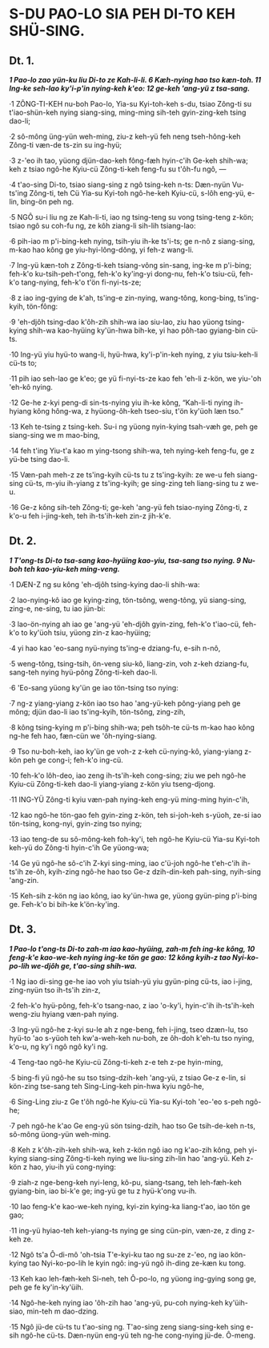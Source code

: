 
# S-DU PAO-LO SIA PEH DI-TO KEH SHÜ-SING.


## Dt. 1.

**_1 Pao-lo zao yün-ku liu Di-to ze Kah-li-li. 6 Kæh-nying hao tso kæn-toh. 11 Ing-ke seh-lao ky'i-p'in nying-keh k'eo: 12 ge-keh 'ang-yü z tsa-sang._**

·1 ZÔNG-TI-KEH nu-boh Pao-lo, Yia-su Kyi-toh-keh s-du, tsiao Zông-ti su t'iao-shün-keh nying siang-sing, ming-ming sih-teh gyin-zing-keh tsing dao-li;

·2 sô-mông üng-yün weh-ming, ziu-z keh-yü feh neng tseh-hông-keh Zông-ti væn-de ts-zin su ing-hyü;

·3 z-'eo ih tao, yüong djün-dao-keh fông-fæh hyin-c'ih Ge-keh shih-wa; keh z tsiao ngô-he Kyiu-cü Zông-ti-keh feng-fu su t'ôh-fu ngô, —

·4 t'ao-sing Di-to, tsiao siang-sing z ngô tsing-keh n-ts: Dæn-nyün Vu-ts'ing Zông-ti, teh Cü Yia-su Kyi-toh ngô-he-keh Kyiu-cü, s-lôh eng-yü, e-lin, bing-ön peh ng.

·5 NGÔ su-i liu ng ze Kah-li-ti, iao ng tsing-teng su vong tsing-teng z-kön; tsiao ngô su coh-fu ng, ze kôh ziang-li sih-lih tsiang-lao:

·6 pih-iao m p'i-bing-keh nying, tsih-yiu ih-ke ts'i-ts; ge n-nô z siang-sing, m-kao hao kông ge yiu-hyi-lông-dông, yi feh-z wang-li.

·7 Ing-yü kæn-toh z Zông-ti-keh tsiang-vông sin-sang, ing-ke m p'i-bing; feh-k'o ku-tsih-peh-t'ong, feh-k'o ky'ing-yi dong-nu, feh-k'o tsiu-cü, feh-k'o tang-nying, feh-k'o t'ön fi-nyi-ts-ze;

·8 z iao ing-gying de k'ah, ts'ing-e zin-nying, wang-tông, kong-bing, ts'ing-kyih, tön-fông:

·9 'eh-djôh tsing-dao k'ôh-zih shih-wa iao siu-lao, ziu hao yüong tsing-kying shih-wa kao-hyüing ky'ün-hwa bih-ke, yi hao pôh-tao gyiang-bin cü-ts.

·10 Ing-yü yiu hyü-to wang-li, hyü-hwa, ky'i-p'in-keh nying, z yiu tsiu-keh-li cü-ts to;

·11 pih iao seh-lao ge k'eo; ge yü fi-nyi-ts-ze kao feh 'eh-li z-kön, we yiu-'oh 'eh-kô nying.

·12 Ge-he z-kyi peng-di sin-ts-nying yiu ih-ke kông, “Kah-li-ti nying ih-hyiang kông hông-wa, z hyüong-ôh-keh tseo-siu, t'ön ky'üoh læn tso.”

·13 Keh te-tsing z tsing-keh. Su-i ng yüong nyin-kying tsah-væh ge, peh ge siang-sing we m mao-bing,

·14 feh t'ing Yiu-t'a kao m ying-tsong shih-wa, teh nying-keh feng-fu, ge z yü-be tsing dao-li.

·15 Væn-pah meh-z ze ts'ing-kyih cü-ts tu z ts'ing-kyih: ze we-u feh siang-sing cü-ts, m-yiu ih-yiang z ts'ing-kyih; ge sing-zing teh liang-sing tu z we-u.

·16 Ge-z kông sih-teh Zông-ti; ge-keh 'ang-yü feh tsiao-nying Zông-ti, z k'o-u feh i-jing-keh, teh ih-ts'ih-keh zin-z jih-k'e.


## Dt. 2.

**_1 T'ong-ts Di-to tsa-sang kao-hyüing kao-yiu, tsa-sang tso nying. 9 Nu-boh teh kao-yiu-keh ming-veng._**

·1 DÆN-Z ng su kông 'eh-djôh tsing-kying dao-li shih-wa:

·2 lao-nying-kô iao ge kying-zing, tön-tsông, weng-tông, yü siang-sing, zing-e, ne-sing, tu iao jün-bi:

·3 lao-ön-nying ah iao ge 'ang-yü 'eh-djôh gyin-zing, feh-k'o t'iao-cü, feh-k'o to ky'üoh tsiu, yüong zin-z kao-hyüing;

·4 yi hao kao 'eo-sang nyü-nying ts'ing-e dziang-fu, e-sih n-nô,

·5 weng-tông, tsing-tsih, ön-veng siu-kô, liang-zin, voh z-keh dziang-fu, sang-teh nying hyü-pông Zông-ti-keh dao-li.

·6 'Eo-sang yüong ky'ün ge iao tön-tsing tso nying:

·7 ng-z yiang-yiang z-kön iao tso hao 'ang-yü-keh pông-yiang peh ge mông; djün dao-li iao ts'ing-kyih, tön-tsông, zing-zih,

·8 kông tsing-kying m p'i-bing shih-wa; peh tsôh-te cü-ts m-kao hao kông ng-he feh hao, fæn-cün we 'ôh-nying-siang.

·9 Tso nu-boh-keh, iao ky'ün ge voh-z z-keh cü-nying-kô, yiang-yiang z-kön peh ge cong-i; feh-k'o ing-cü.

·10 feh-k'o lôh-deo, iao zeng ih-ts'ih-keh cong-sing; ziu we peh ngô-he Kyiu-cü Zông-ti-keh dao-li yiang-yiang z-kön yiu tseng-djong.

·11 ING-YÜ Zông-ti kyiu væn-pah nying-keh eng-yü ming-ming hyin-c'ih,

·12 kao ngô-he tön-gao feh gyin-zing z-kön, teh si-joh-keh s-yüoh, ze-si iao tön-tsing, kong-nyi, gyin-zing tso nying;

·13 iao teng-de su sô-mông-keh foh-ky'i, teh ngô-he Kyiu-cü Yia-su Kyi-toh keh-yü do Zông-ti hyin-c'ih Ge yüong-wa;

·14 Ge yü ngô-he sô-c'ih Z-kyi sing-ming, iao c'ü-joh ngô-he t'eh-c'ih ih-ts'ih ze-ôh, kyih-zing ngô-he hao tso Ge-z dzih-din-keh pah-sing, nyih-sing 'ang-zin.

·15 Keh-sih z-kön ng iao kông, iao ky'ün-hwa ge, yüong gyün-ping p'i-bing ge. Feh-k'o bi bih-ke k'ön-ky'ing.


## Dt. 3.

**_1 Pao-lo t'ong-ts Di-to zah-m iao kao-hyüing, zah-m feh ing-ke kông, 10 feng-k'e kao-we-keh nying ing-ke tön ge gao: 12 kông kyih-z tao Nyi-ko-po-lih we-djôh ge, t'ao-sing shih-wa._**

·1 Ng iao di-sing ge-he iao voh yiu tsiah-yü yiu gyün-ping cü-ts, iao i-jing, zing-nyün tso ih-ts'ih zin-z,

·2 feh-k'o hyü-pông, feh-k'o tsang-nao, z iao 'o-ky'i, hyin-c'ih ih-ts'ih-keh weng-ziu hyiang væn-pah nying.

·3 Ing-yü ngô-he z-kyi su-le ah z nge-beng, feh i-jing, tseo dzæn-lu, tso hyü-to 'ao s-yüoh teh kw'a-weh-keh nu-boh, ze ôh-doh k'eh-tu tso nying, k'o-u, ng ky'i ngô ngô ky'i ng.

·4 Teng-tao ngô-he Kyiu-cü Zông-ti-keh z-e teh z-pe hyin-ming,

·5 bing-fi yü ngô-he su tso tsing-dzih-keh 'ang-yü, z tsiao Ge-z e-lin, si kön-zing tse-sang teh Sing-Ling-keh pin-hwa kyiu ngô-he,

·6 Sing-Ling ziu-z Ge t'ôh ngô-he Kyiu-cü Yia-su Kyi-toh 'eo-'eo s-peh ngô-he;

·7 peh ngô-he k'ao Ge eng-yü sön tsing-dzih, hao tso Ge tsih-de-keh n-ts, sô-mông üong-yün weh-ming.

·8 Keh z k'ôh-zih-keh shih-wa, keh z-kön ngô iao ng k'ao-zih kông, peh yi-kying siang-sing Zông-ti-keh nying we liu-sing zih-lin hao 'ang-yü. Keh z-kön z hao, yiu-ih yü cong-nying:

·9 ziah-z nge-beng-keh nyi-leng, kô-pu, siang-tsang, teh leh-fæh-keh gyiang-bin, iao bi-k'e ge; ing-yü ge tu z hyü-k'ong vu-ih.

·10 Iao feng-k'e kao-we-keh nying, kyi-zin kying-ka liang-t'ao, iao tön ge gao;

·11 ing-yü hyiao-teh keh-yiang-ts nying ge sing cün-pin, væn-ze, z ding z-keh ze.

·12 Ngô ts'a Ô-di-mô 'oh-tsia T'e-kyi-ku tao ng su-ze z-'eo, ng iao kön-kying tao Nyi-ko-po-lih le kyin ngô: ing-yü ngô ih-ding ze-kæn ku tong.

·13 Keh kao leh-fæh-keh Si-neh, teh Ô-po-lo, ng yüong ing-gying song ge, peh ge fe ky'in-ky'üih.

·14 Ngô-he-keh nying iao 'ôh-zih hao 'ang-yü, pu-coh nying-keh ky'üih-siao, min-teh m dao-dzing.

·15 Ngô jü-de cü-ts tu t'ao-sing ng. T'ao-sing zeng siang-sing-keh sing e-sih ngô-he cü-ts. Dæn-nyün eng-yü teh ng-he cong-nying jü-de. Ô-meng.




